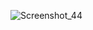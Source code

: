 ![Screenshot_44](https://user-images.githubusercontent.com/72028645/216706888-dd4556f2-5485-4d6b-8fa1-646b7f665e67.png)
